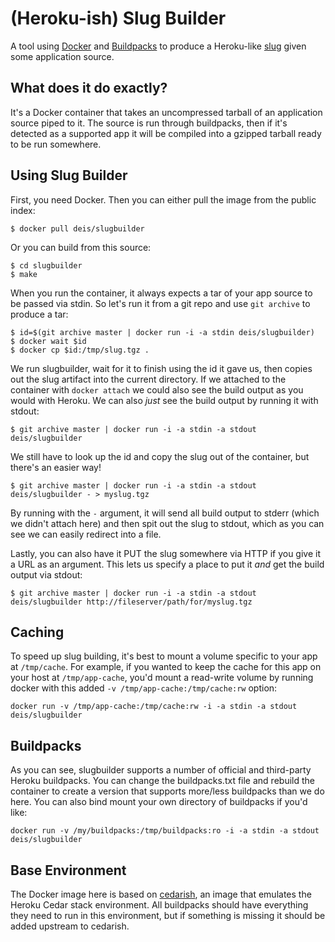 # (Heroku-ish) Slug Builder

A tool using [Docker](http://docker.io) and
[Buildpacks](https://devcenter.heroku.com/articles/buildpacks) to produce a Heroku-like
[slug](https://devcenter.heroku.com/articles/slug-compiler) given some application source.

## What does it do exactly?

It's a Docker container that takes an uncompressed tarball of an application source piped to it.
The source is run through buildpacks, then if it's detected as a supported app it will be compiled
into a gzipped tarball ready to be run somewhere.

## Using Slug Builder

First, you need Docker. Then you can either pull the image from the public index:

	$ docker pull deis/slugbuilder

Or you can build from this source:

	$ cd slugbuilder
	$ make

When you run the container, it always expects a tar of your app source to be passed via stdin. So
let's run it from a git repo and use `git archive` to produce a tar:

	$ id=$(git archive master | docker run -i -a stdin deis/slugbuilder)
	$ docker wait $id
	$ docker cp $id:/tmp/slug.tgz .

We run slugbuilder, wait for it to finish using the id it gave us, then copies out the slug
artifact into the current directory. If we attached to the container with `docker attach` we could
also see the build output as you would with Heroku. We can also *just* see the build output by
running it with stdout:

	$ git archive master | docker run -i -a stdin -a stdout deis/slugbuilder

We still have to look up the id and copy the slug out of the container, but there's an easier way!

	$ git archive master | docker run -i -a stdin -a stdout deis/slugbuilder - > myslug.tgz

By running with the `-` argument, it will send all build output to stderr (which we didn't attach
here) and then spit out the slug to stdout, which as you can see we can easily redirect into a
file.

Lastly, you can also have it PUT the slug somewhere via HTTP if you give it a URL as an argument.
This lets us specify a place to put it *and* get the build output via stdout:

	$ git archive master | docker run -i -a stdin -a stdout deis/slugbuilder http://fileserver/path/for/myslug.tgz

## Caching

To speed up slug building, it's best to mount a volume specific to your app at `/tmp/cache`. For
example, if you wanted to keep the cache for this app on your host at `/tmp/app-cache`, you'd mount
a read-write volume by running docker with this added `-v /tmp/app-cache:/tmp/cache:rw` option:

	docker run -v /tmp/app-cache:/tmp/cache:rw -i -a stdin -a stdout deis/slugbuilder


## Buildpacks

As you can see, slugbuilder supports a number of official and third-party Heroku buildpacks. You
can change the buildpacks.txt file and rebuild the container to create a version that supports
more/less buildpacks than we do here. You can also bind mount your own directory of buildpacks if
you'd like:

	docker run -v /my/buildpacks:/tmp/buildpacks:ro -i -a stdin -a stdout deis/slugbuilder

## Base Environment

The Docker image here is based on [cedarish](https://github.com/progrium/cedarish), an image that
emulates the Heroku Cedar stack environment. All buildpacks should have everything they need to run
in this environment, but if something is missing it should be added upstream to cedarish.
